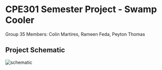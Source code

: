 # CPE301 Semester Project - Swamp Cooler
Group 35 Members: Colin Martires, Rameen Feda, Peyton Thomas

## Project Schematic
![schematic](/CPE301_Semester_Project_Schematic_Group35.png)
